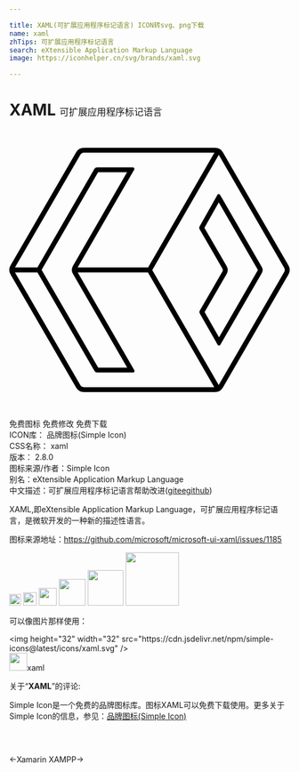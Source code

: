 ```yaml
---

title: XAML(可扩展应用程序标记语言) ICON转svg、png下载
name: xaml
zhTips: 可扩展应用程序标记语言
search: eXtensible Application Markup Language
image: https://iconhelper.cn/svg/brands/xaml.svg

---
```


# XAML  <small style="font-size: 60%;font-weight: 100">可扩展应用程序标记语言</small>

<div id="svg" class="svg-wrap">
<svg role="img" xmlns="http://www.w3.org/2000/svg" viewBox="0 0 24 24"><title>XAML icon</title><path d="M6.39 1.537a.78.78 0 00-.677.393L.105 11.607a.781.781 0 000 .786l5.608 9.68a.78.78 0 00.678.39h11.218a.781.781 0 00.678-.393l5.608-9.677a.781.781 0 000-.786l-5.608-9.68a.781.781 0 00-.678-.39H6.391zm0 .418H17.56l-5.68 9.836h-6.03l4.712-8.156v-.002l.013-.026.114-.195a.132.132 0 00-.114-.197h-.256l-2.81-.002a.265.265 0 00-.229.13l-4.847 8.391a.539.539 0 00-.03.057H.482l5.592-9.652a.371.371 0 01.317-.184zm11.542.191l5.6 9.67c.032.056.05.12.05.184a.367.367 0 01-.05.184l-5.606 9.677-.002.002-5.688-9.853 5.696-9.864zM7.598 3.633h2.478l-4.63 8.021a.68.68 0 000 .682l4.642 8.033-2.48-.002-4.815-8.318a.106.106 0 010-.106l4.805-8.31zm10.328 1.869a.131.131 0 00-.113.068l-.108.19-.002.002-.015.031h-.002l-1.391 2.465a.261.261 0 000 .26l1.943 3.36a.26.26 0 010 .263l-1.927 3.338a.261.261 0 000 .26l1.4 2.45v.002l.016.028v.002l.11.191a.13.13 0 00.227.002l.112-.195.002-.002.015-.026 3.422-5.92a.525.525 0 000-.525l-3.447-5.955-.018-.031-.11-.192a.13.13 0 00-.114-.066zm.004.71l3.324 5.743a.106.106 0 01-.002.106l-3.299 5.71-1.234-2.162 1.88-3.257.003-.002a.676.676 0 00-.002-.68v-.002l-1.897-3.281 1.227-2.174zM.482 12.21h1.924a.525.525 0 00.026.049l4.857 8.396a.26.26 0 00.227.131l2.814.002h.258a.13.13 0 00.113-.195l-.113-.196v-.001l-.016-.026-4.715-8.16h6.01l5.678 9.836H6.39a.362.362 0 01-.317-.184L.482 12.21ZZ"/></svg>
</div>
<detail full-name='xaml'></detail>

<div class="detail-page">
<p>
<span><span class="badge-success badge">免费图标</span> <span class="badge-success badge">免费修改</span>  <span class="badge-success badge">免费下载</span> </span>
<br/>
<span>
ICON库：
<span class="badge-secondary badge">品牌图标(Simple Icon)</span> 
</span>
<br/>
<span>
CSS名称：
<span class="badge-secondary badge">xaml</span> 
</span>

<br/>
<span>
版本：
<span class="badge-secondary badge">2.8.0</span> 
</span>
<br/>
<span>图标来源/作者：<span class="badge-light badge">Simple Icon</span></span> 
<br/>
<span>别名：<span class="badge-light badge">eXtensible Application Markup Language</span></span><br/><span class="zh-detail">中文描述：<span class="badge-primary badge">可扩展应用程序标记语言</span><span class="help-link"><span>帮助改进</span>(<a href="https://gitee.com/liuwave/icon-helper/edit/master/json/brands/xaml.json" target="_blank" rel="noopener noreferrer">gitee</a><a href="https://github.com/liuwave/icon-helper/edit/master/json/brands/xaml.json" target="_blank" rel="noopener noreferrer">github</a></span>)</span><br/>
</p>
</div><div class="description description alert alert-light"><p>XAML,即eXtensible Application Markup Language，可扩展应用程序标记语言，是微软开发的一种新的描述性语言。</p><p>图标来源地址：<a href="https://github.com/microsoft/microsoft-ui-xaml/issues/1185" target="_blank" rel="noopener noreferrer">https://github.com/microsoft/microsoft-ui-xaml/issues/1185</a></p></div>
<div class="alert alert-dark">
<img height="21" width="21" src="https://cdn.jsdelivr.net/npm/simple-icons@latest/icons/xaml.svg" />
<img height="24" width="24" src="https://cdn.jsdelivr.net/npm/simple-icons@latest/icons/xaml.svg" />
<img height="32" width="32" src="https://cdn.jsdelivr.net/npm/simple-icons@latest/icons/xaml.svg" />
<img height="48" width="48" src="https://cdn.jsdelivr.net/npm/simple-icons@latest/icons/xaml.svg" />
<img height="64" width="64" src="https://cdn.jsdelivr.net/npm/simple-icons@latest/icons/xaml.svg" />
<img height="96" width="96" src="https://cdn.jsdelivr.net/npm/simple-icons@latest/icons/xaml.svg" />

</div>
<div>
  <p>可以像图片那样使用：    
  </p>
  <div class="alert alert-primary" style="font-size: 14px">
    &lt;img height="32" width="32" src="https://cdn.jsdelivr.net/npm/simple-icons@latest/icons/xaml.svg" /&gt;
    <copy-btn content='<img height="32" width="32" src="https://cdn.jsdelivr.net/npm/simple-icons@latest/icons/xaml.svg" />'></copy-btn>
  </div>
  <div class="alert alert-secondary">
    <img height="32" width="32" src="https://cdn.jsdelivr.net/npm/simple-icons@latest/icons/xaml.svg" />xaml
    <copy-btn content="xaml" btn-title="复制图标名称"></copy-btn>
  </div>
</div>
<div class="icon-detail__container">
<p>关于“<b>XAML</b>”的评论:</p>
</div>
<Vssue title="关于“XAML”的评论" />
<div><p>Simple Icon是一个免费的品牌图标库。图标XAML可以免费下载使用。更多关于  Simple Icon的信息，参见：<a target="_blank" href="https://iconhelper.cn/brands.html">品牌图标(Simple Icon)</a>
</p></div>


<div style="padding:2rem 0 " class="page-nav"><p class="inner"><span class="prev">←<router-link to="/icon/xamarin.html">Xamarin</router-link></span> <span class="next"><router-link to="/icon/xampp.html">XAMPP</router-link>→</span></p></div>
